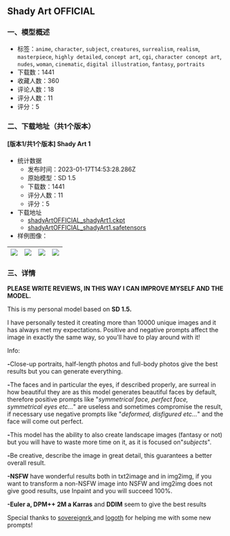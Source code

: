 ## Shady Art OFFICIAL
### 一、模型概述

- 标签：`anime`, `character`, `subject`, `creatures`, `surrealism`, `realism`, `masterpiece`, `highly detailed`, `concept art`, `cgi`, `character concept art`, `nudes`, `woman`, `cinematic`, `digital illustration`, `fantasy`, `portraits`
- 下载数：1441
- 收藏人数：360
- 评论人数：18
- 评分人数：11
- 评分：5

### 二、下载地址（共1个版本）

#### [版本1/共1个版本] Shady Art 1

- 统计数据
  - 发布时间：2023-01-17T14:53:28.286Z
  - 原始模型：SD 1.5
  - 下载数：1441
  - 评分人数：11
  - 评分：5
- 下载地址
  - [shadyArtOFFICIAL_shadyArt1.ckpt](https://civitai.com/api/download/models/5121?type=Model&format=PickleTensor&size=full&fp=fp16)
  - [shadyArtOFFICIAL_shadyArt1.safetensors](https://civitai.com/api/download/models/5121)
- 样例图像：

| <img src="https://image.civitai.com/xG1nkqKTMzGDvpLrqFT7WA/a8f02057-7be7-44a6-8116-fc652d817100/width=450/38588.jpeg" /> | <img src="https://image.civitai.com/xG1nkqKTMzGDvpLrqFT7WA/66db3a6e-cff6-48ac-f73c-cef2688b9b00/width=450/38586.jpeg" /> | <img src="https://image.civitai.com/xG1nkqKTMzGDvpLrqFT7WA/0081fe8c-ce38-4e25-cdfd-1bf7b0059100/width=450/38293.jpeg" /> | <img src="https://image.civitai.com/xG1nkqKTMzGDvpLrqFT7WA/02e303d7-e2ac-4eef-c596-925d45335000/width=450/38313.jpeg" /> |
| ---- | ---- | ---- | ---- |


### 三、详情
<p><strong>PLEASE WRITE REVIEWS, IN THIS WAY I CAN IMPROVE MYSELF AND THE MODEL.</strong></p><p>This is my personal model based on <strong>SD 1.5.</strong></p><p>I have personally tested it creating more than 10000 unique images and it has always met my expectations. Positive and negative prompts affect the image in exactly the same way, so you'll have to play around with it!</p><p>Info:</p><p><strong>-</strong>Close-up portraits, half-length photos and full-body photos give the best results but you can generate everything.</p><p><strong>-</strong>The faces and in particular the eyes, if described properly, are surreal in how beautiful they are as this model generates beautiful faces by default, therefore positive prompts like "<em>symmetrical face, perfect face, symmetrical eyes etc...</em>" are useless and sometimes compromise the result, if necessary use negative prompts like "<em>deformed, disfigured etc...</em>" and the face will come out perfect.</p><p><strong>-</strong>This model has the ability to also create landscape images (fantasy or not) but you will have to waste more time on it, as it is focused on"<em>subjects</em>".</p><p><strong>-</strong>Be creative, describe the image in great detail, this guarantees a better overall result. </p><p><strong>-NSFW</strong> have wonderful results both in txt2image and in img2img, if you want to transform a non-NSFW image into NSFW and img2img does not give good results, use Inpaint and you will succeed 100%.</p><p><strong>-Euler a, DPM++ 2M a Karras</strong> and <strong>DDIM</strong> seem to give the best results</p><p></p><p>Special thanks to <a target="_blank" rel="ugc" href="https://www.reddit.com/user/sovereignrk/">sovereignrk </a>and <a rel="ugc" href="https://civitai.com/user/logoth">logoth</a> for helping me with some new prompts!</p>